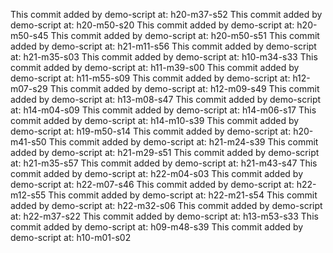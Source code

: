 This commit added by demo-script at:  h20-m37-s52
This commit added by demo-script at:  h20-m50-s20
This commit added by demo-script at:  h20-m50-s45
This commit added by demo-script at:  h20-m50-s51
This commit added by demo-script at:  h21-m11-s56
This commit added by demo-script at:  h21-m35-s03
This commit added by demo-script at:  h10-m34-s33
This commit added by demo-script at:  h11-m39-s00
This commit added by demo-script at:  h11-m55-s09
This commit added by demo-script at:  h12-m07-s29
This commit added by demo-script at:  h12-m09-s49
This commit added by demo-script at:  h13-m08-s47
This commit added by demo-script at:  h14-m04-s09
This commit added by demo-script at:  h14-m06-s17
This commit added by demo-script at:  h14-m10-s39
This commit added by demo-script at:  h19-m50-s14
This commit added by demo-script at:  h20-m41-s50
This commit added by demo-script at:  h21-m24-s39
This commit added by demo-script at:  h21-m29-s51
This commit added by demo-script at:  h21-m35-s57
This commit added by demo-script at:  h21-m43-s47
This commit added by demo-script at:  h22-m04-s03
This commit added by demo-script at:  h22-m07-s46
This commit added by demo-script at:  h22-m12-s55
This commit added by demo-script at:  h22-m21-s54
This commit added by demo-script at:  h22-m32-s06
This commit added by demo-script at:  h22-m37-s22
This commit added by demo-script at:  h13-m53-s33
This commit added by demo-script at:  h09-m48-s39
This commit added by demo-script at:  h10-m01-s02
